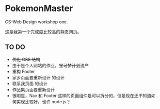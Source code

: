 # PokemonMaster
CS-Web Design workshop one.

这是我第一个完成度比较高的静态网页。

## TO DO 
- ~~优化 CSS 结构~~
- 由于是个人网站的作业，~~宝可梦计划~~流产
- 重构 Footer
- 家乡页面要重新设计 的设计
- 联系我页面 的设计
- 作品集页面要重新设计
- 很明显，Nav 和 Footer 这样的页面组件是可以拆分的，但是现在还不知道如何实现比较好，也许 node.js？
